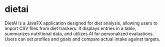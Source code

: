 # dietai
DietAI is a JavaFX application designed for diet analysis, allowing users to import CSV files from diet trackers. It displays entries in a table, summarizes nutritional data, and utilizes AI for personalized evaluations. Users can set profiles and goals and compare actual intake against targets. 
